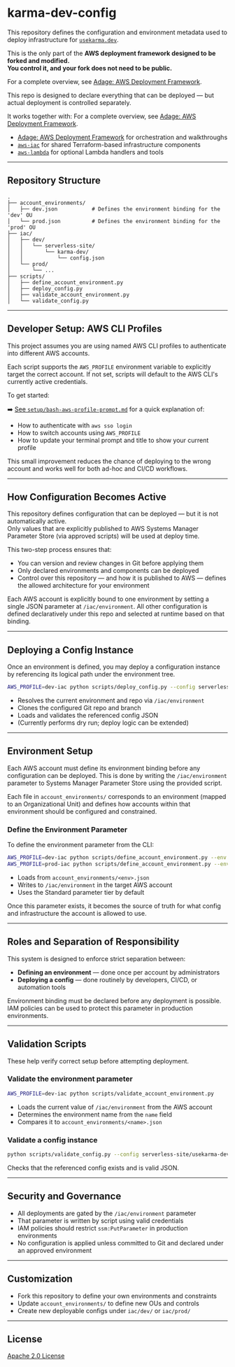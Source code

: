 # karma-dev-config

This repository defines the configuration and environment metadata used to deploy infrastructure for [`usekarma.dev`](https://usekarma.dev).

This is the only part of the **AWS deployment framework designed to be forked and modified.**  
**You control it, and your fork does not need to be public.**

For a complete overview, see [Adage: AWS Deployment Framework](https://github.com/usekarma/adage).

This repo is designed to declare everything that can be deployed — but actual deployment is controlled separately.

It works together with:
For a complete overview, see [Adage: AWS Deployment Framework](https://github.com/usekarma/adage).

- [Adage: AWS Deployment Framework](https://github.com/usekarma/adage) for orchestration and walkthroughs
- [`aws-iac`](https://github.com/usekarma/aws-iac) for shared Terraform-based infrastructure components
- [`aws-lambda`](https://github.com/usekarma/aws-lambda) for optional Lambda handlers and tools

---

## Repository Structure

```
.
├── account_environments/
│   ├── dev.json           # Defines the environment binding for the 'dev' OU
│   └── prod.json          # Defines the environment binding for the 'prod' OU
├── iac/
│   ├── dev/
│   │   └── serverless-site/
│   │       └── karma-dev/
│   │           └── config.json
│   └── prod/
│       └── ...
├── scripts/
│   ├── define_account_environment.py
│   ├── deploy_config.py
│   ├── validate_account_environment.py
│   └── validate_config.py
```

---

## Developer Setup: AWS CLI Profiles

This project assumes you are using named AWS CLI profiles to authenticate into different AWS accounts.

Each script supports the `AWS_PROFILE` environment variable to explicitly target the correct account. If not set, scripts will default to the AWS CLI's currently active credentials.

To get started:

➡️ [See `setup/bash-aws-profile-prompt.md`](./setup/bash-aws-profile-prompt.md) for a quick explanation of:

- How to authenticate with `aws sso login`
- How to switch accounts using `AWS_PROFILE`
- How to update your terminal prompt and title to show your current profile

This small improvement reduces the chance of deploying to the wrong account and works well for both ad-hoc and CI/CD workflows.

---

## How Configuration Becomes Active

This repository defines configuration that can be deployed — but it is not automatically active.  
Only values that are explicitly published to AWS Systems Manager Parameter Store (via approved scripts) will be used at deploy time.

This two-step process ensures that:

- You can version and review changes in Git before applying them
- Only declared environments and components can be deployed
- Control over this repository — and how it is published to AWS — defines the allowed architecture for your environment

Each AWS account is explicitly bound to one environment by setting a single JSON parameter at `/iac/environment`. All other configuration is defined declaratively under this repo and selected at runtime based on that binding.

---

## Deploying a Config Instance

Once an environment is defined, you may deploy a configuration instance by referencing its logical path under the environment tree.

```bash
AWS_PROFILE=dev-iac python scripts/deploy_config.py --config serverless-site/usekarma-dev
```

- Resolves the current environment and repo via `/iac/environment`
- Clones the configured Git repo and branch
- Loads and validates the referenced config JSON
- (Currently performs dry run; deploy logic can be extended)

---

## Environment Setup

Each AWS account must define its environment binding before any configuration can be deployed. This is done by writing the `/iac/environment` parameter to Systems Manager Parameter Store using the provided script.

Each file in `account_environments/` corresponds to an environment (mapped to an Organizational Unit) and defines how accounts within that environment should be configured and constrained.

### Define the Environment Parameter

To define the environment parameter from the CLI:

```bash
AWS_PROFILE=dev-iac python scripts/define_account_environment.py --env dev
AWS_PROFILE=prod-iac python scripts/define_account_environment.py --env prod
```

- Loads from `account_environments/<env>.json`
- Writes to `/iac/environment` in the target AWS account
- Uses the Standard parameter tier by default

Once this parameter exists, it becomes the source of truth for what config and infrastructure the account is allowed to use.

---

## Roles and Separation of Responsibility

This system is designed to enforce strict separation between:

- **Defining an environment** — done once per account by administrators
- **Deploying a config** — done routinely by developers, CI/CD, or automation tools

Environment binding must be declared before any deployment is possible. IAM policies can be used to protect this parameter in production environments.

---

## Validation Scripts

These help verify correct setup before attempting deployment.

### Validate the environment parameter

```bash
AWS_PROFILE=dev-iac python scripts/validate_account_environment.py
```

- Loads the current value of `/iac/environment` from the AWS account
- Determines the environment name from the `name` field
- Compares it to `account_environments/<name>.json`

### Validate a config instance

```bash
python scripts/validate_config.py --config serverless-site/usekarma-dev
```

Checks that the referenced config exists and is valid JSON.

---

## Security and Governance

- All deployments are gated by the `/iac/environment` parameter
- That parameter is written by script using valid credentials
- IAM policies should restrict `ssm:PutParameter` in production environments
- No configuration is applied unless committed to Git and declared under an approved environment

---

## Customization

- Fork this repository to define your own environments and constraints
- Update `account_environments/` to define new OUs and controls
- Create new deployable configs under `iac/dev/` or `iac/prod/`

---

## License

[Apache 2.0 License](LICENSE)
